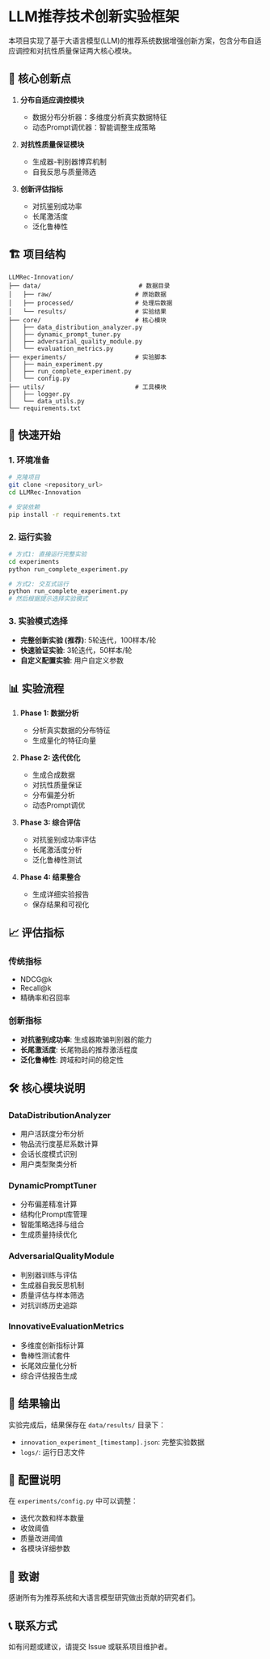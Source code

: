 # LLM推荐技术创新实验框架

本项目实现了基于大语言模型(LLM)的推荐系统数据增强创新方案，包含分布自适应调控和对抗性质量保证两大核心模块。

## 🎯 核心创新点

1. **分布自适应调控模块**
   - 数据分布分析器：多维度分析真实数据特征
   - 动态Prompt调优器：智能调整生成策略

2. **对抗性质量保证模块**
   - 生成器-判别器博弈机制
   - 自我反思与质量筛选

3. **创新评估指标**
   - 对抗鉴别成功率
   - 长尾激活度
   - 泛化鲁棒性

## 🏗️ 项目结构

```
LLMRec-Innovation/
├── data/                           # 数据目录
│   ├── raw/                       # 原始数据
│   ├── processed/                 # 处理后数据
│   └── results/                   # 实验结果
├── core/                          # 核心模块
│   ├── data_distribution_analyzer.py
│   ├── dynamic_prompt_tuner.py
│   ├── adversarial_quality_module.py
│   └── evaluation_metrics.py
├── experiments/                   # 实验脚本
│   ├── main_experiment.py
│   ├── run_complete_experiment.py
│   └── config.py
├── utils/                         # 工具模块
│   ├── logger.py
│   └── data_utils.py
└── requirements.txt
```

## 🚀 快速开始

### 1. 环境准备

```bash
# 克隆项目
git clone <repository_url>
cd LLMRec-Innovation

# 安装依赖
pip install -r requirements.txt
```

### 2. 运行实验

```bash
# 方式1: 直接运行完整实验
cd experiments
python run_complete_experiment.py

# 方式2: 交互式运行
python run_complete_experiment.py
# 然后根据提示选择实验模式
```

### 3. 实验模式选择

- **完整创新实验 (推荐)**: 5轮迭代，100样本/轮
- **快速验证实验**: 3轮迭代，50样本/轮
- **自定义配置实验**: 用户自定义参数

## 📊 实验流程

1. **Phase 1: 数据分析**
   - 分析真实数据的分布特征
   - 生成量化的特征向量

2. **Phase 2: 迭代优化**
   - 生成合成数据
   - 对抗性质量保证
   - 分布偏差分析
   - 动态Prompt调优

3. **Phase 3: 综合评估**
   - 对抗鉴别成功率评估
   - 长尾激活度分析
   - 泛化鲁棒性测试

4. **Phase 4: 结果整合**
   - 生成详细实验报告
   - 保存结果和可视化

## 📈 评估指标

### 传统指标
- NDCG@k
- Recall@k
- 精确率和召回率

### 创新指标
- **对抗鉴别成功率**: 生成器欺骗判别器的能力
- **长尾激活度**: 长尾物品的推荐激活程度
- **泛化鲁棒性**: 跨域和时间的稳定性

## 🛠️ 核心模块说明

### DataDistributionAnalyzer
- 用户活跃度分布分析
- 物品流行度基尼系数计算
- 会话长度模式识别
- 用户类型聚类分析

### DynamicPromptTuner
- 分布偏差精准计算
- 结构化Prompt库管理
- 智能策略选择与组合
- 生成质量持续优化

### AdversarialQualityModule
- 判别器训练与评估
- 生成器自我反思机制
- 质量评估与样本筛选
- 对抗训练历史追踪

### InnovativeEvaluationMetrics
- 多维度创新指标计算
- 鲁棒性测试套件
- 长尾效应量化分析
- 综合评估报告生成

## 📁 结果输出

实验完成后，结果保存在 `data/results/` 目录下：

- `innovation_experiment_[timestamp].json`: 完整实验数据
- `logs/`: 运行日志文件

## 🔧 配置说明

在 `experiments/config.py` 中可以调整：

- 迭代次数和样本数量
- 收敛阈值
- 质量改进阈值
- 各模块详细参数



## 🙏 致谢

感谢所有为推荐系统和大语言模型研究做出贡献的研究者们。

## 📞 联系方式

如有问题或建议，请提交 Issue 或联系项目维护者。
